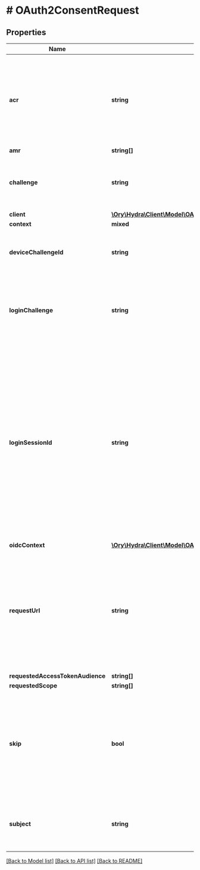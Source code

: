 # # OAuth2ConsentRequest

## Properties

Name | Type | Description | Notes
------------ | ------------- | ------------- | -------------
**acr** | **string** | ACR represents the Authentication AuthorizationContext Class Reference value for this authentication session. You can use it to express that, for example, a user authenticated using two factor authentication. | [optional]
**amr** | **string[]** |  | [optional]
**challenge** | **string** | ID is the identifier (\&quot;authorization challenge\&quot;) of the consent authorization request. It is used to identify the session. |
**client** | [**\Ory\Hydra\Client\Model\OAuth2Client**](OAuth2Client.md) |  | [optional]
**context** | **mixed** |  | [optional]
**deviceChallengeId** | **string** | DeviceChallenge is the device challenge this consent challenge belongs to, if this flow was initiated by a device. | [optional]
**loginChallenge** | **string** | LoginChallenge is the login challenge this consent challenge belongs to. It can be used to associate a login and consent request in the login &amp; consent app. | [optional]
**loginSessionId** | **string** | LoginSessionID is the login session ID. If the user-agent reuses a login session (via cookie / remember flag) this ID will remain the same. If the user-agent did not have an existing authentication session (e.g. remember is false) this will be a new random value. This value is used as the \&quot;sid\&quot; parameter in the ID Token and in OIDC Front-/Back- channel logout. It&#39;s value can generally be used to associate consecutive login requests by a certain user. | [optional]
**oidcContext** | [**\Ory\Hydra\Client\Model\OAuth2ConsentRequestOpenIDConnectContext**](OAuth2ConsentRequestOpenIDConnectContext.md) |  | [optional]
**requestUrl** | **string** | RequestURL is the original OAuth 2.0 Authorization URL requested by the OAuth 2.0 client. It is the URL which initiates the OAuth 2.0 Authorization Code or OAuth 2.0 Implicit flow. This URL is typically not needed, but might come in handy if you want to deal with additional request parameters. | [optional]
**requestedAccessTokenAudience** | **string[]** |  | [optional]
**requestedScope** | **string[]** |  | [optional]
**skip** | **bool** | Skip, if true, implies that the client has requested the same scopes from the same user previously. If true, you must not ask the user to grant the requested scopes. You must however either allow or deny the consent request using the usual API call. | [optional]
**subject** | **string** | Subject is the user ID of the end-user that authenticated. Now, that end user needs to grant or deny the scope requested by the OAuth 2.0 client. | [optional]

[[Back to Model list]](../../README.md#models) [[Back to API list]](../../README.md#endpoints) [[Back to README]](../../README.md)
